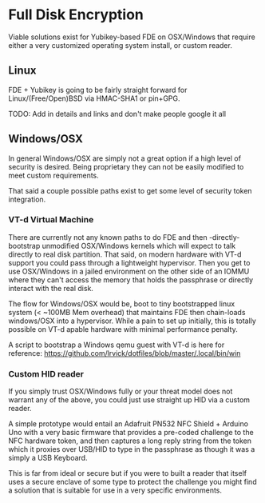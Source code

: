 # Full Disk Encryption

Viable solutions exist for Yubikey-based FDE on OSX/Windows that require either
a very customized operating system install, or custom reader.

## Linux

FDE + Yubikey is going to be fairly straight forward for Linux/(Free/Open)BSD
via HMAC-SHA1 or pin+GPG.

TODO: Add in details and links and don't make people google it all

## Windows/OSX

In general Windows/OSX are simply not a great option if a high level of
security is desired. Being proprietary they can not be easily modified to
meet custom requirements.

That said a couple possible paths exist to get some level of security token
integration.

### VT-d Virtual Machine

There are currently not any known paths to do FDE and then -directly- bootstrap
unmodified OSX/Windows kernels which will expect to talk directly to real disk
partition. That said, on modern hardware with VT-d support you could pass
through a lightweight hypervisor. Then you get to use OSX/Windows in a jailed
environment on the other side of an IOMMU where they can't access the memory
that holds the passphrase or directly interact with the real disk.

The flow for Windows/OSX would be, boot to tiny bootstrapped linux system
(< ~100MB Mem overhead) that maintains FDE then chain-loads windows/OSX into a
hypervisor. While a pain to set up initially, this is totally possible on VT-d
apable hardware with minimal performance penalty.

A script to bootstrap a Windows qemu guest with VT-d is here for reference:
https://github.com/lrvick/dotfiles/blob/master/.local/bin/win

### Custom HID reader

If you simply trust OSX/Windows fully or your threat model does not warrant any
of the above, you could just use straight up HID via a custom reader.

A simple prototype would entail an Adafruit PN532 NFC Shield + Arduino Uno with
a very basic firmware that provides a pre-coded challenge to the NFC hardware
token, and then captures a long reply string from the token which it proxies
over USB/HID to type in the passphrase as though it was a simply a USB Keyboard.

This is far from ideal or secure but if you were to built a reader that itself
uses a secure enclave of some type to protect the challenge you might find a
solution that is suitable for use in a very specific environments.

